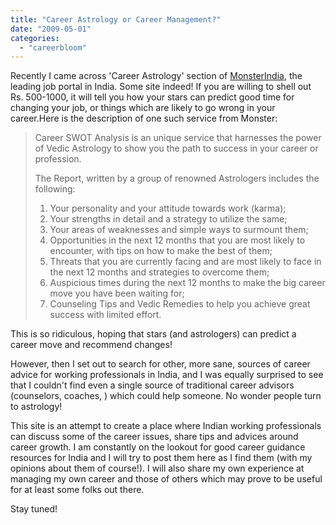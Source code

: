 ```yaml
---
title: "Career Astrology or Career Management?"
date: "2009-05-01"
categories: 
  - "careerbloom"
---
```


Recently I came across 'Career Astrology' section of [MonsterIndia](http://http://www.monsterindia.com/career_astrology/index.html), the leading job portal in India. Some site indeed! If you are willing to shell out Rs. 500-1000, it will tell you how your stars can predict good time for changing your job, or things which are likely to go wrong in your career.Here is the description of one such service from Monster:

> Career SWOT Analysis is an unique service that harnesses the power of Vedic Astrology to show you the path to success in your career or profession.
> 
> The Report, written by a group of renowned Astrologers includes the following:
> 
> 1. Your personality and your attitude towards work (karma);
> 2. Your strengths in detail and a strategy to utilize the same;
> 3. Your areas of weaknesses and simple ways to surmount them;
> 4. Opportunities in the next 12 months that you are most likely to encounter, with tips on how to make the best of them;
> 5. Threats that you are currently facing and are most likely to face in the next 12 months and strategies to overcome them;
> 6. Auspicious times during the next 12 months to make the big career move you have been waiting for;
> 7. Counseling Tips and Vedic Remedies to help you achieve great success with limited effort.

This is so ridiculous, hoping that stars (and astrologers) can predict a career move and recommend changes!

However, then I set out to search for other, more sane, sources of career advice for working professionals in India, and I was equally surprised to see that I couldn't find even a single source of traditional career advisors (counselors, coaches, ) which could help someone. No wonder people turn to astrology!

This site is an attempt to create a place where Indian working professionals can discuss some of the career issues, share tips and advices around career growth. I am constantly on the lookout for good career guidance resources for India and I will try to post them here as I find them (with my opinions about them of course!). I will also share my own experience at managing my own career and those of others which may prove to be useful for at least some folks out there.

Stay tuned!
